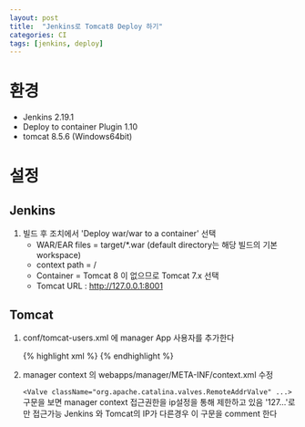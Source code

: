 ```yaml
---
layout: post
title:  "Jenkins로 Tomcat8 Deploy 하기"
categories: CI
tags: [jenkins, deploy]
---
```


# 환경
* Jenkins 2.19.1
* Deploy to container Plugin 1.10
* tomcat 8.5.6 (Windows64bit)

# 설정

## Jenkins
1. 빌드 후 조치에서 'Deploy war/war to a container' 선택
   * WAR/EAR files = target/*.war  (default directory는 해당 빌드의 기본 workspace)
   * context path = /
   * Container  = Tomcat 8 이 없으므로 Tomcat 7.x 선택
   * Tomcat URL : http://127.0.0.1:8001


## Tomcat
1. conf/tomcat-users.xml 에 manager App 사용자를 추가한다 

    {% highlight xml %}
        <tomcat-users>
            <user username="tomcat" password="비밀번호" roles="manager-gui"/>
           <user username="jenkins" password="비밀번호" roles="manager-script"/>
        </tomcat-users>
    {% endhighlight %}
    
2. manager context 의 webapps/manager/META-INF/context.xml 수정

    `<Valve className="org.apache.catalina.valves.RemoteAddrValve" ...>` 구문을 보면 manager context 접근권한을 ip설정을 통해 제한하고 있음 '127...'로만 접근가능
    Jenkins 와 Tomcat의 IP가 다른경우 이 구문을 comment 한다
   